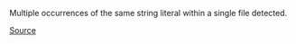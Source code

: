 Multiple occurrences of the same string literal within a single file detected.

[Source](https://github.com/arturbosch/detekt/)